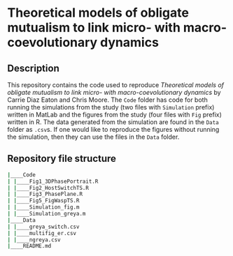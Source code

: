 # Theoretical models of obligate mutualism to link micro- with macro-coevolutionary dynamics

## Description
This repository contains the code used to reproduce *Theoretical models of obligate mutualism to link micro- with macro-coevolutionary dynamics* by Carrie Diaz Eaton and Chris Moore. The `Code` folder has code for both running the simulations from the study (two files with `Simulation` prefix) written in MatLab and the figures from the study (four files with `Fig` prefix) written in R. The data generated from the simulation are found in the `Data` folder as `.csv`s. If one would like to reproduce the figures without running the simulation, then they can use the files in the `Data` folder.

## Repository file structure

```bash
|____Code
| |____Fig1_3DPhasePortrait.R
| |____Fig2_HostSwitchTS.R
| |____Fig3_PhasePlane.R
| |____Fig5_FigWaspTS.R
| |____Simulation_fig.m
| |____Simulation_greya.m
|____Data
| |____greya_switch.csv
| |____multifig_er.csv
| |____ngreya.csv
|____README.md
```
